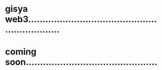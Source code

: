 # gisya web3................................................................
# coming soon..............................................
